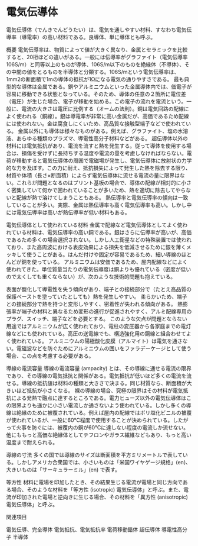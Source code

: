 # 電気伝導体

電気伝導体（でんきでんどうたい）は、電気を通しやすい材料、すなわち電気伝導率（導電率）の高い材料である。良導体、単に導体とも呼ぶ。

概要
電気伝導率は、物質によって値が大きく異なり、金属とセラミックを比較すると、20桁ほどの違いがある。一般には伝導率がグラファイト（電気伝導率 106S/m）と同等以上のものが導体、106S/m以下のものを絶縁体（不導体）、その中間の値をとるものを半導体と分類する。106S/mという電気伝導率は、1mm2の断面積で1mの導体の抵抗が1Ωになる電気の通りやすさである。
最も典型的な導体は金属である。銅やアルミニウムといった金属導体内では、価電子が容易に移動できる状態となっている。そのため、導体の任意の２箇所に電位差（電圧）が生じた場合、電子が移動を始める。この電子の流れを電流という。一般に、電流の大きさは電圧に比例する（オームの法則）。銅は電気回路の配線によく使われる（銅線）。銀は導電率が非常に高い金属だが、高価であるため配線には使われない。金は腐食しにくいため、高品質な接触型端子などで使われている。
金属以外にも導体は様々なものがある。例えば、グラファイト、塩の水溶液、あらゆる種類のプラズマ、導電性高分子材料などがある。
超伝導体以外の材料には電気抵抗があり、電流を流すと熱を発生する。従って導体を使用する場合は、損傷を受けずに長持ちする温度や電流の量を考慮しなければならない。電荷が移動すると電気伝導体の周囲で電磁場が発生し、電気伝導体に放射状の力学的な力を及ぼす。この力に耐え、抵抗損失によって発生した熱を除去する限り、材質や体積（長さ×断面積）によらず電気伝導体に流せる電流の量に限界はない。これらが問題となるのはプリント基板の場合で、導体の配線が相対的に小さく密集していて何かで囲われていることが多いため、熱を適切に除去してやらないと配線が熱で溶けてしまうこともある。
熱伝導率と電気伝導率の傾向は一致していることが多い。実際、金属は熱伝導率も高く電気伝導率も高い。しかし中には電気伝導率は高いが熱伝導率が低い材料もある。

電気伝導体として使われている材料
金属で配線など電気伝導体としてよく使われている材料は、電気伝導率の高い銅である。銀はさらに伝導率が高いが、高価であるため多くの場合選択されない。しかし人工衛星などの特殊装置では使われており、また高周波における表皮効果による損失を低減させるために銀を薄くメッキして使うことがある。はんだ付けや固定が容易であるため、細い導線のほとんどが銅を使っている。
アルミニウムは安価であるため、屋内配線などによく使われてきた。単位質量当たりの電気伝導度は銅よりも優れている（密度が低いので太くしても重くならない）が、次のような技術的問題も抱えている。

表面が酸化して導電性を失う傾向があり、端子との接続部分で（たとえ高品質の保護ペーストを塗っていたとしても）熱を発生しやすい。
柔らかいため、端子との接続部分で熱を持つと変形しやすく、密着性が失われる傾向がある。
熱膨張率が端子の材料と異なるため変形の進行が促進されやすく、アルミ配線専用のプラグ、スイッチ、端子などを必要とする。
このような欠点が問題とならない用途ではアルミニウムが広く使われており、電柱の変圧器から各家庭までの電灯線などにも使われている。高圧の送電線でも、構造強化用の鋼線と組合わせてよく使われている。
アルミニウムの陽極酸化皮膜（アルマイト）は電気を通さない。電磁波などを防ぐためにアルミニウムの囲いをファラデーケージとして使う場合、この点を考慮する必要がある。

導線の電流容量
導線の電流容量 (ampacity) とは、その導線に通せる電流の限界であり、その導線の電気抵抗と関係がある。電気抵抗が低いほど多くの電流を流せる。導線の抵抗値は材料の種類と大きさで決まる。同じ材質なら、断面積が大きいほど抵抗が小さくなる。
裸の導線の場合、究極の限界はその材料が電気抵抗による発熱で融点に達するところである。電力ヒューズ以外の電気伝導体はこの限界よりも遥かに小さい電流しか通さないよう使われている。しかし多くの導線は絶縁のために被覆されている。例えば屋内の配線ではポリ塩化ビニルの被覆が使われているが、一般に60℃程度で使用することが決められている。したがって火事を防ぐには、被覆内の銅が60℃に達しない程度の電流しか流せない。他にももっと高価な絶縁体としてテフロンやガラス繊維などもあり、もっと高い温度まで耐えられる。

導線の寸法
多くの国では導線のサイズは断面積を平方ミリメートルで表している。しかしアメリカ合衆国では、小さいものは「米国ワイヤゲージ規格」(en)、大きいものは「サーキュラーミル」(en) で表す。

等方性
材料に電場を印加したとき、その結果生じる電流が電場と同じ方向である場合、そのような材料を「等方性 (isotropic) 電気伝導体」と呼ぶ。また、電流が印加された電場と逆向きに生じる場合、その材料を「異方性 (anisotropic) 電気伝導体」と呼ぶ。

関連項目

電気伝導、完全導体
電気抵抗、電気抵抗率
電荷移動錯体
超伝導体
導電性高分子
半導体